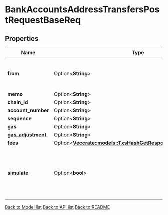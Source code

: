 # BankAccountsAddressTransfersPostRequestBaseReq

## Properties

| Name               | Type                                                                                                                      | Description                                                                       | Notes      |
| ------------------ | ------------------------------------------------------------------------------------------------------------------------- | --------------------------------------------------------------------------------- | ---------- |
| **from**           | Option<**String**>                                                                                                        | Sender address or Keybase name to generate a transaction                          | [optional] |
| **memo**           | Option<**String**>                                                                                                        |                                                                                   | [optional] |
| **chain_id**       | Option<**String**>                                                                                                        |                                                                                   | [optional] |
| **account_number** | Option<**String**>                                                                                                        |                                                                                   | [optional] |
| **sequence**       | Option<**String**>                                                                                                        |                                                                                   | [optional] |
| **gas**            | Option<**String**>                                                                                                        |                                                                                   | [optional] |
| **gas_adjustment** | Option<**String**>                                                                                                        |                                                                                   | [optional] |
| **fees**           | Option<[**Vec<crate::models::TxsHashGetResponseTxFeeAmountInner>**](_txs__hash__get_response_tx_fee_amount_inner.md)> |                                                                                   | [optional] |
| **simulate**       | Option<**bool**>                                                                                                          | Estimate gas for a transaction (cannot be used in conjunction with generate_only) | [optional] |

[Back to Model list](../README.md#documentation-for-models) [Back to API list](../README.md#documentation-for-api-endpoints) [Back to README](../README.md)
